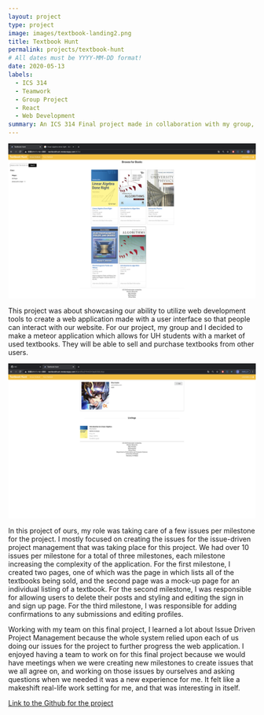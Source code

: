 ```yaml
---
layout: project
type: project
image: images/textbook-landing2.png
title: Textbook Hunt
permalink: projects/textbook-hunt
# All dates must be YYYY-MM-DD format!
date: 2020-05-13
labels:
  - ICS 314
  - Teamwork
  - Group Project
  - React
  - Web Development
summary: An ICS 314 Final project made in collaboration with my group, Shinya Saito, Jake Imanaka, and Weihang Mai. 
---
```


<img class="ui centered large image" src="/images/listingPage.png">

This project was about showcasing our ability to utilize web development tools to create a web application made with a user interface so that people can interact with our website. For our project, my group and I decided to make a meteor application which allows for UH students with a market of used textbooks. They will be able to sell and purchase textbooks from other users.

<img class="ui large right floated rounded image" src="../images/profile.png">

In this project of ours, my role was taking care of a few issues per milestone for the project. I mostly focused on creating the issues for the issue-driven project management that was taking place for this project. We had over 10 issues per milestone for a total of three milestones, each milestone increasing the complexity of the application. For the first milestone, I created two pages, one of which was the page in which lists all of the textbooks being sold, and the second page was a mock-up page for an individual listing of a textbook. For the second milestone, I was responsible for allowing users to delete their posts and styling and editing the sign in and sign up page. For the third milestone, I was responsible for adding confirmations to any submissions and editing profiles.

Working with my team on this final project, I learned a lot about Issue Driven Project Management because the whole system relied upon each of us doing our issues for the project to further progress the web application. I enjoyed having a team to work on for this final project because we would have meetings when we were creating new milestones to create issues that we all agree on, and working on those issues by ourselves and asking questions when we needed it was a new experience for me. It felt like a makeshift real-life work setting for me, and that was interesting in itself. 

[Link to the Github for the project](https://textbookhunt.github.io/)



